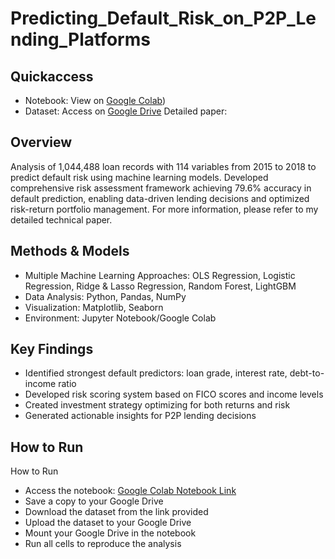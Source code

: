 # Predicting_Default_Risk_on_P2P_Lending_Platforms

## Quickaccess
- Notebook: View on [Google Colab]([url](https://colab.research.google.com/drive/10LFjHiKmcD4RJads9YxdNpkDIftROG58?usp=sharing)))
- Dataset: Access on [Google Drive]([url](https://drive.google.com/drive/folders/1jYKJ5yzha8XTa46jDtVz8SuZKivsdZ7b?usp=sharing))
Detailed paper: 

## Overview
Analysis of 1,044,488 loan records with 114 variables from 2015 to 2018 to predict default risk using machine learning models. Developed comprehensive risk assessment framework achieving 79.6% accuracy in default prediction, enabling data-driven lending decisions and optimized risk-return portfolio management. For more information, please refer to my detailed technical paper.


## Methods & Models
- Multiple Machine Learning Approaches: OLS Regression, Logistic Regression, Ridge & Lasso Regression, Random Forest, LightGBM 
- Data Analysis: Python, Pandas, NumPy
- Visualization: Matplotlib, Seaborn
- Environment: Jupyter Notebook/Google Colab


## Key Findings
- Identified strongest default predictors: loan grade, interest rate, debt-to-income ratio
- Developed risk scoring system based on FICO scores and income levels
- Created investment strategy optimizing for both returns and risk
- Generated actionable insights for P2P lending decisions

## How to Run

How to Run

- Access the notebook: [Google Colab Notebook Link]([url](https://colab.research.google.com/drive/10LFjHiKmcD4RJads9YxdNpkDIftROG58?usp=sharing))
- Save a copy to your Google Drive
- Download the dataset from the link provided
- Upload the dataset to your Google Drive
- Mount your Google Drive in the notebook
- Run all cells to reproduce the analysis


